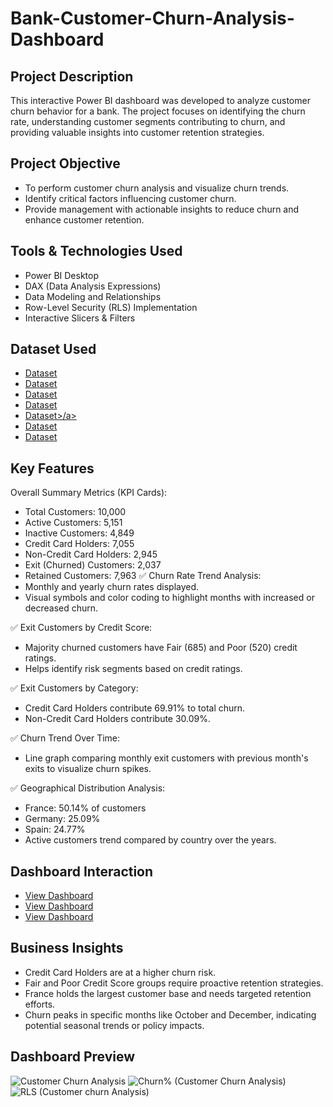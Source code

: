 # Bank-Customer-Churn-Analysis-Dashboard
## Project Description
This interactive Power BI dashboard was developed to analyze customer churn behavior for a bank. The project focuses on identifying the churn rate, understanding customer segments contributing to churn, and providing valuable insights into customer retention strategies.

## Project Objective
- To perform customer churn analysis and visualize churn trends.
- Identify critical factors influencing customer churn.
- Provide management with actionable insights to reduce churn and enhance customer retention.

## Tools & Technologies Used
- Power BI Desktop
- DAX (Data Analysis Expressions)
- Data Modeling and Relationships
- Row-Level Security (RLS) Implementation
- Interactive Slicers & Filters

## Dataset Used
- <a href="https://github.com/priti7540/Bank-Customer-Churn-Analysis-Dashboard/blob/main/ActiveCustomer.xlsx">Dataset</a>
- <a href="https://github.com/priti7540/Bank-Customer-Churn-Analysis-Dashboard/blob/main/Bank_Churn.csv">Dataset</a>
- <a href="https://github.com/priti7540/Bank-Customer-Churn-Analysis-Dashboard/blob/main/CreditCard.xlsx">Dataset</a>
- <a href="https://github.com/priti7540/Bank-Customer-Churn-Analysis-Dashboard/blob/main/CustomerInfo.csv">Dataset</a>
- <a href="https://github.com/priti7540/Bank-Customer-Churn-Analysis-Dashboard/blob/main/ExitCustomer.xlsx">Dataset>/a>
- <a href="https://github.com/priti7540/Bank-Customer-Churn-Analysis-Dashboard/blob/main/Gender.xlsx">Dataset</a>
- <a href="https://github.com/priti7540/Bank-Customer-Churn-Analysis-Dashboard/blob/main/Geography.xlsx">Dataset</a>

## Key Features
Overall Summary Metrics (KPI Cards):
- Total Customers: 10,000
- Active Customers: 5,151
- Inactive Customers: 4,849
- Credit Card Holders: 7,055
- Non-Credit Card Holders: 2,945
- Exit (Churned) Customers: 2,037
- Retained Customers: 7,963
✅ Churn Rate Trend Analysis:
- Monthly and yearly churn rates displayed.
- Visual symbols and color coding to highlight months with increased or decreased churn.

✅ Exit Customers by Credit Score:
- Majority churned customers have Fair (685) and Poor (520) credit ratings.
- Helps identify risk segments based on credit ratings.

✅ Exit Customers by Category:
- Credit Card Holders contribute 69.91% to total churn.
- Non-Credit Card Holders contribute 30.09%.

✅ Churn Trend Over Time:
- Line graph comparing monthly exit customers with previous month's exits to visualize churn spikes.

✅ Geographical Distribution Analysis:
- France: 50.14% of customers
- Germany: 25.09%
- Spain: 24.77%
- Active customers trend compared by country over the years.

## Dashboard Interaction
- <a href="https://github.com/priti7540/Bank-Customer-Churn-Analysis-Dashboard/blob/main/Customer%20Churn%20Analysis.png">View Dashboard</a>
- <a href="https://github.com/priti7540/Bank-Customer-Churn-Analysis-Dashboard/blob/main/Churn%25%20(Customer%20Churn%20Analysis).png">View Dashboard</a>
- <a href="https://github.com/priti7540/Bank-Customer-Churn-Analysis-Dashboard/blob/main/RLS%20(Customer%20churn%20Analysis).png">View Dashboard</a>

## Business Insights
- Credit Card Holders are at a higher churn risk.
- Fair and Poor Credit Score groups require proactive retention strategies.
- France holds the largest customer base and needs targeted retention efforts.
- Churn peaks in specific months like October and December, indicating potential seasonal trends or policy impacts.

## Dashboard Preview
![Customer Churn Analysis](https://github.com/user-attachments/assets/721b1b9d-5786-4978-b082-a2443af3abb4)
![Churn% (Customer Churn Analysis)](https://github.com/user-attachments/assets/17a7386a-6a6d-44ed-8e54-daabdec93b65)
![RLS (Customer churn Analysis)](https://github.com/user-attachments/assets/b6ae48c7-71b5-439e-91bb-e402884315d8)





